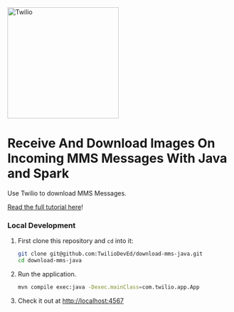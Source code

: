 <a href="https://www.twilio.com">
  <img src="https://static0.twilio.com/marketing/bundles/marketing/img/logos/wordmark-red.svg" alt="Twilio" width="250" />
</a>

# Receive And Download Images On Incoming MMS Messages With Java and Spark

Use Twilio to download MMS Messages.

[Read the full tutorial here](https://www.twilio.com/docs/sms/tutorials/how-to-receive-and-download-images-incoming-mms-java)!

### Local Development

1. First clone this repository and `cd` into it:
   ```bash
   git clone git@github.com:TwilioDevEd/download-mms-java.git
   cd download-mms-java
   ```

2. Run the application.

   ```bash
   mvn compile exec:java -Dexec.mainClass=com.twilio.app.App
   ```

3. Check it out at [http://localhost:4567](http://localhost:4567)
